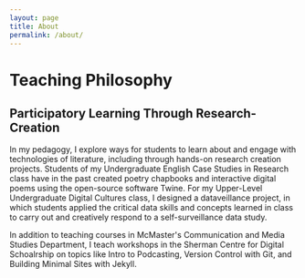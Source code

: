 ```yaml
---
layout: page
title: About
permalink: /about/
---
```


# Teaching Philosophy

## Participatory Learning Through Research-Creation

In my pedagogy, I explore ways for students to learn about and engage with technologies of literature, including through hands-on research creation projects. Students of my Undergraduate English Case Studies in Research class have in the past created poetry chapbooks and interactive digital poems using the open-source software Twine. For my Upper-Level Undergraduate Digital Cultures class, I designed a dataveillance project, in which students applied the critical data skills and concepts learned in class to carry out and creatively respond to a self-surveillance data study.

In addition to teaching courses in McMaster's Communication and Media Studies Department, I teach workshops in the Sherman Centre for Digital Schoalrship on topics like Intro to Podcasting, Version Control with Git, and Building Minimal Sites with Jekyll.
